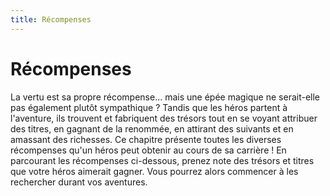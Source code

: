 ```yaml
---
title: Récompenses
---
```

# Récompenses

La vertu est sa propre récompense... mais une épée magique ne serait-elle pas également plutôt sympathique ? Tandis que les héros partent à l'aventure, ils trouvent et fabriquent des trésors tout en se voyant attribuer des titres, en gagnant de la renommée, en attirant des suivants et en amassant des richesses. Ce chapitre présente toutes les diverses récompenses qu'un héros peut obtenir au cours de sa carrière ! En parcourant les récompenses ci-dessous, prenez note des trésors et titres que votre héros aimerait gagner. Vous pourrez alors commencer à les rechercher durant vos aventures.
